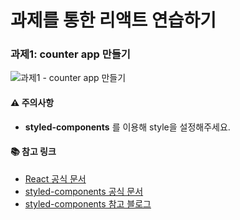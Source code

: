 # 과제를 통한 리액트 연습하기

### 과제1: counter app 만들기
![과제1 - counter app 만들기](https://user-images.githubusercontent.com/87893624/176339529-6f848cea-fbb1-41ee-960b-21b4c5096d0c.gif)

#### ⚠ 주의사항
- **styled-components** 를 이용해 style을 설정해주세요. 

#### 📚 참고 링크
- [React 공식 문서](https://ko.reactjs.org/)   
- [styled-components 공식 문서](https://styled-components.com/)
- [styled-components 참고 블로그](https://kyoung-jnn.tistory.com/entry/CSS-styled-components-%EC%A0%95%EB%A6%AC-%EC%82%AC%EC%9A%A9%EB%B2%95-%EA%B8%B0%EB%8A%A5) 

